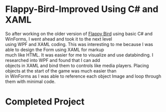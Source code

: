 # Flappy-Bird-Improved Using C# and XAML


So after working on the older version of [Flappy Bird](https://github.com/agent1red/FlappyBird-CSharp) using basic C# and WinForms, I went ahead and took it to the next level  
using WPF and XAML coding. This was interesting to me because I was able to design the Form using XAML for markup  
much like HTML. It was easier for me to visualize and use databinding. I researched into WPF and found that I can add   
objects in XAML and bind them to controls like media players. Placing objects at the start of the game was much easier than  
in WinForms as I was able to reference each object Image and loop through them with minimal code. 



# Completed Project
